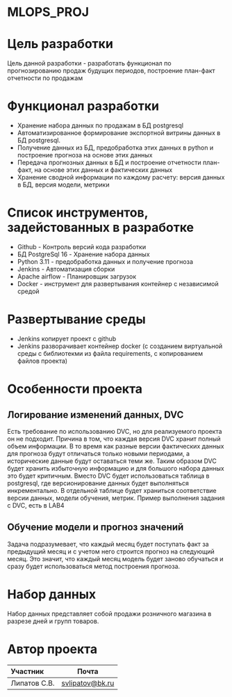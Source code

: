 # MLOPS_PROJ
# Цель разработки  
Цель данной разработки - разработать функционал по прогнозированию продаж будущих периодов, построение план-факт отчетности по продажам  
  
# Функционал разработки  
- Хранение набора данных по продажам в БД postgresql
- Автоматизированное формирование экспортной витрины данных в БД postgresql.  
- Получение данных из БД, предобработка этих данных в python и построение прогноза на основе этих данных
- Передача прогнозных данных в БД и построение отчетности план-факт, на основе этих данных и фактических данных
- Хранение сводной информации по каждому расчету: версия данных в БД, версия модели, метрики
  
# Список инструментов, задейстованных в разработке  
- Github - Контроль версий кода разработки  
- БД PostgreSql 16 - Хранение набора данных
- Python 3.11 - предобработка данных и получение прогноза  
- Jenkins - Автоматизация сборки
- Apache airflow - Планировщик загрузок
- Docker - инструмент для развертывания контейнер с независимой средой 

# Развертывание среды
- Jenkins копирует проект с github
- Jenkins разворачивает контейнер docker (с созданием виртуальной среды с библиотекми из файла  requirements, с копированием файлов проекта)

# Особенности проекта

## Логирование изменений данных, DVC
Есть требование по использованию DVC, но для реализуемого проекта он не подходит. Причина в том, что каждая версия DVC хранит полный объем информации. В то время как разные версии фактических данных для прогноза будут отличаться только новыми периодами, а исторические данные будут оставаться теми же. Таким образом DVC будет хранить избыточную информацию и для большого набора данных это будет критичным. Вместо DVC будет использоваться таблица в postgresql, где версионирование данных будет выполняться инкрементально. В отдельной таблице будет храниться соответствие версии данных, модели обучения, метрик. Пример выполнения задания с DVC, есть в LAB4

## Обучение модели и прогноз значений
Задача подразумевает, что каждый месяц будет поступать факт за предыдущий месяц и с учетом него строится прогноз на следующий месяц. Это значит, что каждый месяц модель будет заново обучаться и сразу будет использоваться метод построения прогноза.

# Набор данных  
Набор данных представляет собой продажи розничного магазина в разрезе дней и групп товаров.

# Автор проекта
| Участник      |            Почта               |
|:--------------|:------------------------------:|
| Липатов С.В.  |   svlipatov@bk.ru              |
